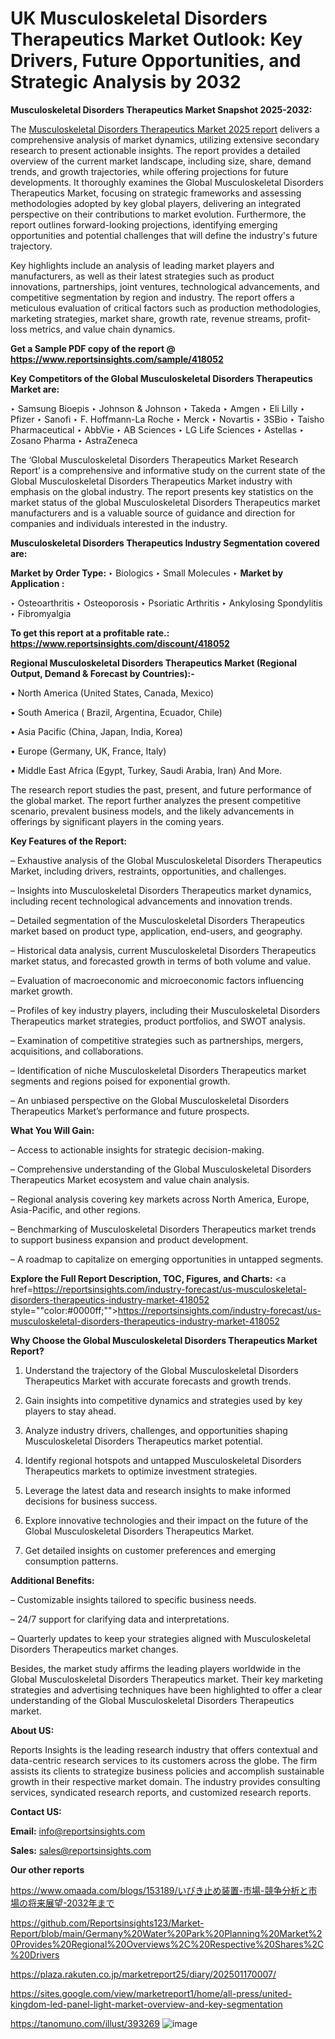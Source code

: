 # UK Musculoskeletal Disorders Therapeutics Market Outlook: Key Drivers, Future Opportunities, and Strategic Analysis by 2032

<strong>Musculoskeletal Disorders Therapeutics Market Snapshot 2025-2032:</strong>

The <a href=https://www.reportsinsights.com/sample/418052>Musculoskeletal Disorders Therapeutics Market 2025 report</a> delivers a comprehensive analysis of market dynamics, utilizing extensive secondary research to present actionable insights. The report provides a detailed overview of the current market landscape, including size, share, demand trends, and growth trajectories, while offering projections for future developments. It thoroughly examines the Global Musculoskeletal Disorders Therapeutics Market, focusing on strategic frameworks and assessing methodologies adopted by key global players, delivering an integrated perspective on their contributions to market evolution. Furthermore, the report outlines forward-looking projections, identifying emerging opportunities and potential challenges that will define the industry's future trajectory.

Key highlights include an analysis of leading market players and manufacturers, as well as their latest strategies such as product innovations, partnerships, joint ventures, technological advancements, and competitive segmentation by region and industry. The report offers a meticulous evaluation of critical factors such as production methodologies, marketing strategies, market share, growth rate, revenue streams, profit-loss metrics, and value chain dynamics.

<strong>Get a Sample PDF copy of the report @ <a href=https://www.reportsinsights.com/sample/418052 style=color:#0000ff;>https://www.reportsinsights.com/sample/418052</a></strong>

<strong>Key Competitors of the Global Musculoskeletal Disorders Therapeutics Market are:</strong>

‣ Samsung Bioepis
‣ Johnson & Johnson
‣ Takeda
‣ Amgen
‣ Eli Lilly
‣ Pfizer
‣ Sanofi
‣ F. Hoffmann-La Roche
‣ Merck
‣ Novartis
‣ 3SBio
‣ Taisho Pharmaceutical
‣ AbbVie
‣ AB Sciences
‣ LG Life Sciences
‣ Astellas
‣ Zosano Pharma
‣ AstraZeneca

The ‘Global Musculoskeletal Disorders Therapeutics Market Research Report’ is a comprehensive and informative study on the current state of the Global Musculoskeletal Disorders Therapeutics Market industry with emphasis on the global industry. The report presents key statistics on the market status of the global Musculoskeletal Disorders Therapeutics market manufacturers and is a valuable source of guidance and direction for companies and individuals interested in the industry.

<strong>Musculoskeletal Disorders Therapeutics Industry Segmentation covered are:</strong>

<strong>Market by Order Type: </strong>
‣ Biologics
‣ Small Molecules
‣ 
<strong>Market by Application :</strong>

‣ Osteoarthritis
‣ Osteoporosis
‣ Psoriatic Arthritis
‣ Ankylosing Spondylitis
‣ Fibromyalgia

<strong>To get this report at a profitable rate.: <a href=https://www.reportsinsights.com/discount/418052 style=color:#0000ff;>https://www.reportsinsights.com/discount/418052</a></strong>

<strong>Regional Musculoskeletal Disorders Therapeutics Market (Regional Output, Demand &amp; Forecast by Countries):-</strong>

• North America (United States, Canada, Mexico)

• South America ( Brazil, Argentina, Ecuador, Chile)

• Asia Pacific (China, Japan, India, Korea)

• Europe (Germany, UK, France, Italy)

• Middle East Africa (Egypt, Turkey, Saudi Arabia, Iran) And More.

The research report studies the past, present, and future performance of the global market. The report further analyzes the present competitive scenario, prevalent business models, and the likely advancements in offerings by significant players in the coming years.

<strong>Key Features of the Report:</strong>

– Exhaustive analysis of the Global Musculoskeletal Disorders Therapeutics Market, including drivers, restraints, opportunities, and challenges.

– Insights into Musculoskeletal Disorders Therapeutics market dynamics, including recent technological advancements and innovation trends.

– Detailed segmentation of the Musculoskeletal Disorders Therapeutics market based on product type, application, end-users, and geography.

– Historical data analysis, current Musculoskeletal Disorders Therapeutics market status, and forecasted growth in terms of both volume and value.

– Evaluation of macroeconomic and microeconomic factors influencing market growth.

– Profiles of key industry players, including their Musculoskeletal Disorders Therapeutics market strategies, product portfolios, and SWOT analysis.

– Examination of competitive strategies such as partnerships, mergers, acquisitions, and collaborations.

– Identification of niche Musculoskeletal Disorders Therapeutics market segments and regions poised for exponential growth.

– An unbiased perspective on the Global Musculoskeletal Disorders Therapeutics Market’s performance and future prospects.

<strong>What You Will Gain:</strong>

– Access to actionable insights for strategic decision-making.

– Comprehensive understanding of the Global Musculoskeletal Disorders Therapeutics Market ecosystem and value chain analysis.

– Regional analysis covering key markets across North America, Europe, Asia-Pacific, and other regions.

– Benchmarking of Musculoskeletal Disorders Therapeutics market trends to support business expansion and product development.

– A roadmap to capitalize on emerging opportunities in untapped segments.

<strong>Explore the Full Report Description, TOC, Figures, and Charts:</strong>
<a href=https://reportsinsights.com/industry-forecast/us-musculoskeletal-disorders-therapeutics-industry-market-418052 style=""color:#0000ff;"">https://reportsinsights.com/industry-forecast/us-musculoskeletal-disorders-therapeutics-industry-market-418052</a>

<strong>Why Choose the Global Musculoskeletal Disorders Therapeutics Market Report?</strong>

1. Understand the trajectory of the Global Musculoskeletal Disorders Therapeutics Market with accurate forecasts and growth trends.

2. Gain insights into competitive dynamics and strategies used by key players to stay ahead.

3. Analyze industry drivers, challenges, and opportunities shaping Musculoskeletal Disorders Therapeutics market potential.

4. Identify regional hotspots and untapped Musculoskeletal Disorders Therapeutics markets to optimize investment strategies.

5. Leverage the latest data and research insights to make informed decisions for business success.

6. Explore innovative technologies and their impact on the future of the Global Musculoskeletal Disorders Therapeutics Market.

7. Get detailed insights on customer preferences and emerging consumption patterns.

<strong>Additional Benefits:</strong>

– Customizable insights tailored to specific business needs.

– 24/7 support for clarifying data and interpretations.

– Quarterly updates to keep your strategies aligned with Musculoskeletal Disorders Therapeutics market changes.

Besides, the market study affirms the leading players worldwide in the Global Musculoskeletal Disorders Therapeutics market. Their key marketing strategies and advertising techniques have been highlighted to offer a clear understanding of the Global Musculoskeletal Disorders Therapeutics market.

<strong><strong>About US</strong>:</strong>

Reports Insights is the leading research industry that offers contextual and data-centric research services to its customers across the globe. The firm assists its clients to strategize business policies and accomplish sustainable growth in their respective market domain. The industry provides consulting services, syndicated research reports, and customized research reports.

<strong>Contact US:</strong>

<p class=><b>Email:</b> <a href=mailto:info@reportsinsights.com>info@reportsinsights.com</a></p>
<p class=><b>Sales:</b> <a href=mailto:sales@reportsinsights.com>sales@reportsinsights.com</a></p>

<strong>Our other reports</strong>

<a href=https://www.omaada.com/blogs/153189/いびき止め装置-市場-競争分析と市場の将来展望-2032年まで>https://www.omaada.com/blogs/153189/いびき止め装置-市場-競争分析と市場の将来展望-2032年まで</a>

<a href=https://github.com/Reportsinsights123/Market-Report/blob/main/Germany%20Water%20Park%20Planning%20Market%20Provides%20Regional%20Overviews%2C%20Respective%20Shares%2C%20Drivers>https://github.com/Reportsinsights123/Market-Report/blob/main/Germany%20Water%20Park%20Planning%20Market%20Provides%20Regional%20Overviews%2C%20Respective%20Shares%2C%20Drivers</a>

<a href=https://plaza.rakuten.co.jp/marketreport25/diary/202501170007/>https://plaza.rakuten.co.jp/marketreport25/diary/202501170007/</a>

<a href=https://sites.google.com/view/marketreport1/home/all-press/united-kingdom-led-panel-light-market-overview-and-key-segmentation>https://sites.google.com/view/marketreport1/home/all-press/united-kingdom-led-panel-light-market-overview-and-key-segmentation</a>

<a href=https://tanomuno.com/illust/393269>https://tanomuno.com/illust/393269</a>
![image](https://github.com/user-attachments/assets/6b1c6f7b-85d9-4d47-ac39-9e7e97a4ab0f)
